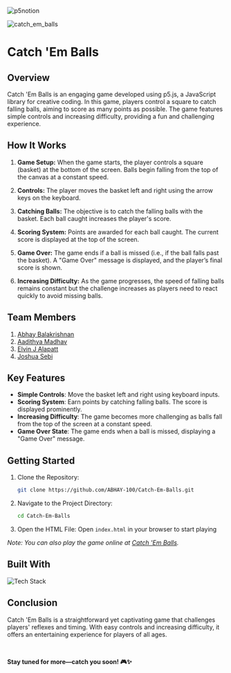 

![p5notion](https://github.com/user-attachments/assets/51c7453c-b15a-4452-91fa-f42c1c9bf975)

![catch_em_balls](https://i.postimg.cc/ZqDxFRLS/catch-em-balls-min.png)


# Catch 'Em Balls

## Overview

Catch 'Em Balls is an engaging game developed using p5.js, a JavaScript library for creative coding. In this game, players control a square to catch falling balls, aiming to score as many points as possible. The game features simple controls and increasing difficulty, providing a fun and challenging experience.

## How It Works

1. **Game Setup:** When the game starts, the player controls a square (basket) at the bottom of the screen. Balls begin falling from the top of the canvas at a constant speed.

2. **Controls:** The player moves the basket left and right using the arrow keys on the keyboard.

3. **Catching Balls:** The objective is to catch the falling balls with the basket. Each ball caught increases the player's score.

4. **Scoring System:** Points are awarded for each ball caught. The current score is displayed at the top of the screen.

5. **Game Over:** The game ends if a ball is missed (i.e., if the ball falls past the basket). A "Game Over" message is displayed, and the player’s final score is shown.

6. **Increasing Difficulty:** As the game progresses, the speed of falling balls remains constant but the challenge increases as players need to react quickly to avoid missing balls.

## Team Members

1. [Abhay Balakrishnan](https://github.com/ABHAY-100)
2. [Aadithya Madhav](https://github.com/aadithyayy)
3. [Elvin J Alapatt](https://github.com/Elvin2605)
4. [Joshua Sebi](https://github.com/JoshuaSebi)

## Key Features

- **Simple Controls**: Move the basket left and right using keyboard inputs.
- **Scoring System**: Earn points by catching falling balls. The score is displayed prominently.
- **Increasing Difficulty**: The game becomes more challenging as balls fall from the top of the screen at a constant speed.
- **Game Over State**: The game ends when a ball is missed, displaying a "Game Over" message.

## Getting Started

1. Clone the Repository:

    ```bash 
    git clone https://github.com/ABHAY-100/Catch-Em-Balls.git
    ```
    
2. Navigate to the Project Directory:
   
    ```bash 
    cd Catch-Em-Balls
    ```
    
3. Open the HTML File: Open `index.html` in your browser to start playing

*Note: You can also play the game online at [Catch 'Em Balls](https://catch-em-balls.vercel.app/).*

## Built With

![Tech Stack](https://skillicons.dev/icons?i=js,html,css,p5js,vscode,vercel)

## Conclusion

Catch 'Em Balls is a straightforward yet captivating game that challenges players' reflexes and timing. With easy controls and increasing difficulty, it offers an entertaining experience for players of all ages.

<br/>

**Stay tuned for more—catch you soon! 🎮✨**
